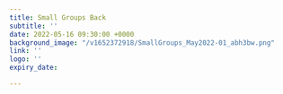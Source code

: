```yaml
---
title: Small Groups Back
subtitle: ''
date: 2022-05-16 09:30:00 +0000
background_image: "/v1652372918/SmallGroups_May2022-01_abh3bw.png"
link: ''
logo: ''
expiry_date: 

---
```

